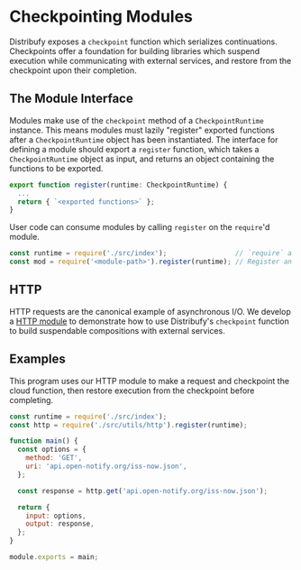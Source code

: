 # Checkpointing Modules

Distribufy exposes a `checkpoint` function which serializes continuations.
Checkpoints offer a foundation for building libraries which suspend execution
while communicating with external services, and restore from the checkpoint
upon their completion.

## The Module Interface

Modules make use of the `checkpoint` method of a `CheckpointRuntime`
instance. This means modules must lazily "register" exported functions after
a `CheckpointRuntime` object has been instantiated. The interface for
defining a module should export a `register` function, which takes a
`CheckpointRuntime` object as input, and returns an object containing the
functions to be exported.

```ts
export function register(runtime: CheckpointRuntime) {
  ...
  return { `<exported functions>` };
}
```

User code can consume modules by calling `register` on the `require`'d module.

```js
const runtime = require('./src/index');                 // `require` a `CheckpointRuntime` instance
const mod = require('<module-path>').register(runtime); // Register an extension module
```

## HTTP

HTTP requests are the canonical example of asynchronous I/O. We develop a
[HTTP module](./src/utils/http.ts) to demonstrate how to use Distribufy's
`checkpoint` function to build suspendable compositions with external
services.

## Examples

This program uses our HTTP module to make a request and checkpoint the cloud
function, then restore execution from the checkpoint before completing.

```js
const runtime = require('./src/index');
const http = require('./src/utils/http').register(runtime);

function main() {
  const options = {
    method: 'GET',
    uri: 'api.open-notify.org/iss-now.json',
  };

  const response = http.get('api.open-notify.org/iss-now.json');

  return {
    input: options,
    output: response,
  };
}

module.exports = main;
```
